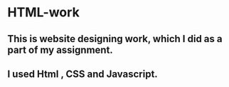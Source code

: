 # HTML-work
## This is website designing work, which I did as a part of my assignment.
## I used Html , CSS and Javascript.

